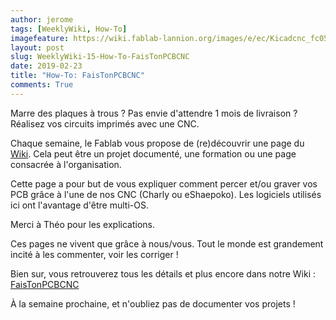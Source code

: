```yaml
---
author: jerome
tags: [WeeklyWiki, How-To]
imagefeature: https://wiki.fablab-lannion.org/images/e/ec/Kicadcnc_fc05.png
layout: post
slug: WeeklyWiki-15-How-To-FaisTonPCBCNC
date: 2019-02-23
title: "How-To: FaisTonPCBCNC"
comments: True
---
```


Marre des plaques à trous ? Pas envie d'attendre 1 mois de livraison ? Réalisez vos circuits imprimés avec une CNC.

Chaque semaine, le Fablab vous propose de (re)découvrir une page du [Wiki](https://wiki.fablab-lannion.org). Cela peut être un projet documenté, une formation ou une page consacrée à l'organisation.

Cette page a pour but de vous expliquer comment percer et/ou graver vos PCB grâce à l'une de nos CNC (Charly ou eShaepoko). Les logiciels utilisés ici ont l'avantage d'être multi-OS.

Merci à Théo pour les explications.

Ces pages ne vivent que grâce à nous/vous. Tout le monde est grandement incité à les commenter, voir les corriger !

Bien sur, vous retrouverez tous les détails et plus encore dans notre Wiki : [FaisTonPCBCNC](https://wiki.fablab-lannion.org/index.php?title=FaisTonPCBCNC)

À la semaine prochaine, et n'oubliez pas de documenter vos projets !

